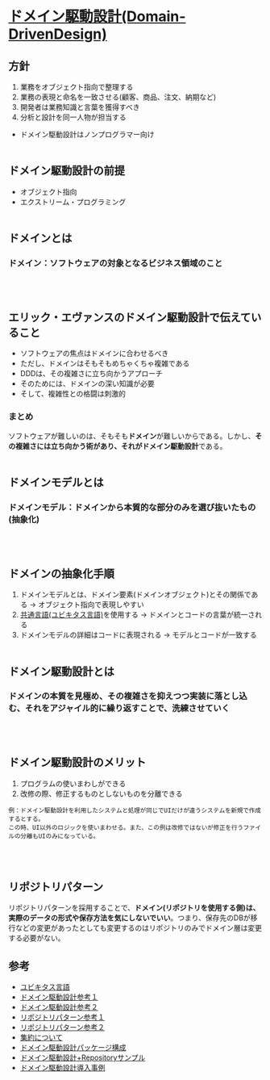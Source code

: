 # [ドメイン駆動設計(Domain-DrivenDesign)](#参考)

## 方針
1. 業務をオブジェクト指向で整理する
1. 業務の表現と命名を一致させる(顧客、商品、注文、納期など)
1. 開発者は業務知識と言葉を獲得すべき
1. 分析と設計を同一人物が担当する
- ドメイン駆動設計はノンプログラマー向け
<br></br>

## ドメイン駆動設計の前提
- オブジェクト指向
- エクストリーム・プログラミング
<br></br>

## ドメインとは
### ドメイン：ソフトウェアの対象となるビジネス領域のこと
<br></br>

## エリック・エヴァンスのドメイン駆動設計で伝えていること
- ソフトウェアの焦点はドメインに合わせるべき
- ただし、ドメインはそもそもめちゃくちゃ複雑である
- DDDは、その複雑さに立ち向かうアプローチ
- そのためには、ドメインの深い知識が必要
- そして、複雑性との格闘は刺激的
### まとめ
ソフトウェアが難しいのは、そもそも**ドメイン**が難しいからである。しかし、**その複雑さには立ち向かう術があり、それがドメイン駆動設計**である。
<br></br>

## ドメインモデルとは
### ドメインモデル：ドメインから本質的な部分のみを選び抜いたもの(抽象化)
<br></br>

## ドメインの抽象化手順
1. ドメインモデルとは、ドメイン要素(ドメインオブジェクト)とその関係である → オブジェクト指向で表現しやすい
1. [共通言語(ユビキタス言語)](#参考)を使用する → ドメインとコードの言葉が統一される
1. ドメインモデルの詳細はコードに表現される → モデルとコードが一致する
<br></br>

## ドメイン駆動設計とは
### **ドメインの本質を見極め、その複雑さを抑えつつ実装に落とし込む、それをアジャイル的に繰り返すことで、洗練させていく**
<br></br>

## ドメイン駆動設計のメリット
1. プログラムの使いまわしができる
1. 改修の際、修正するものとしないものを分離できる
```
例：ドメイン駆動設計を利用したシステムと処理が同じでUIだけが違うシステムを新規で作成するとする。
この時、UI以外のロジックを使いまわせる。また、この例は改修ではないが修正を行うファイルの分離もUIのみになっている。
```
<br></br>

## リポジトリパターン
リポジトリパターンを採用することで、**ドメイン(リポジトリを使用する側)は、実際のデータの形式や保存方法を気にしないでいい**。つまり、保存先のDBが移行などの変更があったとしても変更するのはリポジトリのみでドメイン層は変更する必要がない。

## 参考
- [ユビキタス言語](https://zenn.dev/leaner_dev/articles/20210922-ubiquitous-language)
- [ドメイン駆動設計参考１](https://www.seplus.jp/dokushuzemi/blog/2022/06/get_started_ddd_patterns.html)
- [ドメイン駆動設計参考２](https://note.com/shift_tech/n/n1e91c68b1473)
- [リポジトリパターン参考１](https://zenn.dev/kohii/articles/e4f325ed011db8)
- [リポジトリパターン参考２](https://qiita.com/mikesorae/items/ff8192fb9cf106262dbf)
- [集約について](https://zenn.dev/takashi_onawa/articles/4648332c035d97)
- [ドメイン駆動設計パッケージ構成](https://zenn.dev/morio_pg/articles/16777261720294644011)
- [ドメイン駆動設計+Repositoryサンプル](https://poppingcarp.com/ddd-repository-sample-program/)
- [ドメイン駆動設計導入事例](https://techblog.yahoo.co.jp/entry/2021011230061115/)
